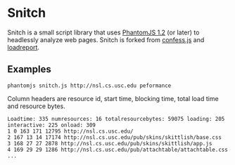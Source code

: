 # Snitch

Snitch is a small script library that uses [PhantomJS 1.2](http://www.phantomjs.org/) (or later) to headlessly analyze web pages. Snitch is forked from [confess.js](https://github.com/jamesgpearce/confess) and [loadreport](https://github.com/wesleyhales/loadreport).



## Examples

```
phantomjs snitch.js http://nsl.cs.usc.edu peformance
```

Column headers are resource id, start time, blocking time, total load time and resource bytes.
```
Loadtime: 335 numresources: 16 totalresourcebytes: 59075 loading: 205 interactive: 225 onload: 309
1 0 163 171 12795 http://nsl.cs.usc.edu/
2 167 13 14 17174 http://nsl.cs.usc.edu/pub/skins/skittlish/base.css
3 168 27 27 2878 http://nsl.cs.usc.edu/pub/skins/skittlish/app.js
4 169 29 29 1286 http://nsl.cs.usc.edu/pub/attachtable/attachtable.css
...
```
    
